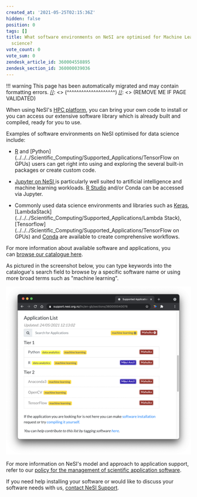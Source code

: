 ```yaml
---
created_at: '2021-05-25T02:15:36Z'
hidden: false
position: 0
tags: []
title: What software environments on NeSI are optimised for Machine Learning and data
  science?
vote_count: 0
vote_sum: 0
zendesk_article_id: 360004558895
zendesk_section_id: 360000039036
---
```




[//]: <> (REMOVE ME IF PAGE VALIDATED)
[//]: <> (vvvvvvvvvvvvvvvvvvvv)
!!! warning
    This page has been automatically migrated and may contain formatting errors.
[//]: <> (^^^^^^^^^^^^^^^^^^^^)
[//]: <> (REMOVE ME IF PAGE VALIDATED)

When using NeSI's [HPC
platform](https://support.nesi.org.nz/hc/en-gb/sections/360000034335),
you can bring your own code to install or you can access our extensive
software library which is already built and compiled, ready for you to
use. 

Examples of software environments on NeSI optimised for data science
include:

-   [R](../../../Scientific_Computing/Supported_Applications/R) and [Python](../../../Scientific_Computing/Supported_Applications/TensorFlow on GPUs) users
    can get right into using and exploring the several built-in packages
    or create custom code.

-   [Jupyter on NeSI
    ](../../../Scientific_Computing/Interactive_computing_using_Jupyter/Jupyter_on_NeSI)is
    particularly well suited to artificial intelligence and machine
    learning workloads. [R
    Studio](../../../Scientific_Computing/Interactive_computing_using_Jupyter/RStudio_via_Jupyter_on_NeSI)
    and/or Conda can be accessed via Jupyter.

-   Commonly used data science environments and libraries such as
    [Keras](../../../Scientific_Computing/Supported_Applications/Keras),
    [LambdaStack](../../../Scientific_Computing/Supported_Applications/Lambda Stack),
    [Tensorflow](../../../Scientific_Computing/Supported_Applications/TensorFlow on GPUs)
    and [Conda](https://docs.conda.io/en/latest/) are available to
    create comprehensive workflows.

For more information about available software and applications, you
can [browse our catalogue
here](https://support.nesi.org.nz/hc/en-gb/sections/360000040076).

As pictured in the screenshot below, you can type keywords into the
catalogue's search field to browse by a specific software name or using
more broad terms such as "machine learning". 

![MachineLearningSoftwareEnvironments-May2021.png](../../assets/images/What_software_environments_on_NeSI_are_optimised_for_Machine_Learning_and_data_science.png)

For more information on NeSI's model and approach to application
support, refer to our [policy for the management of scientific
application
software](../../../General/NeSI_Policies/NeSI_Application_Support_Model). 

If you need help installing your software or would like to discuss your
software needs with us, [contact NeSI
Support](https://support.nesi.org.nz/hc/en-gb/requests/new).